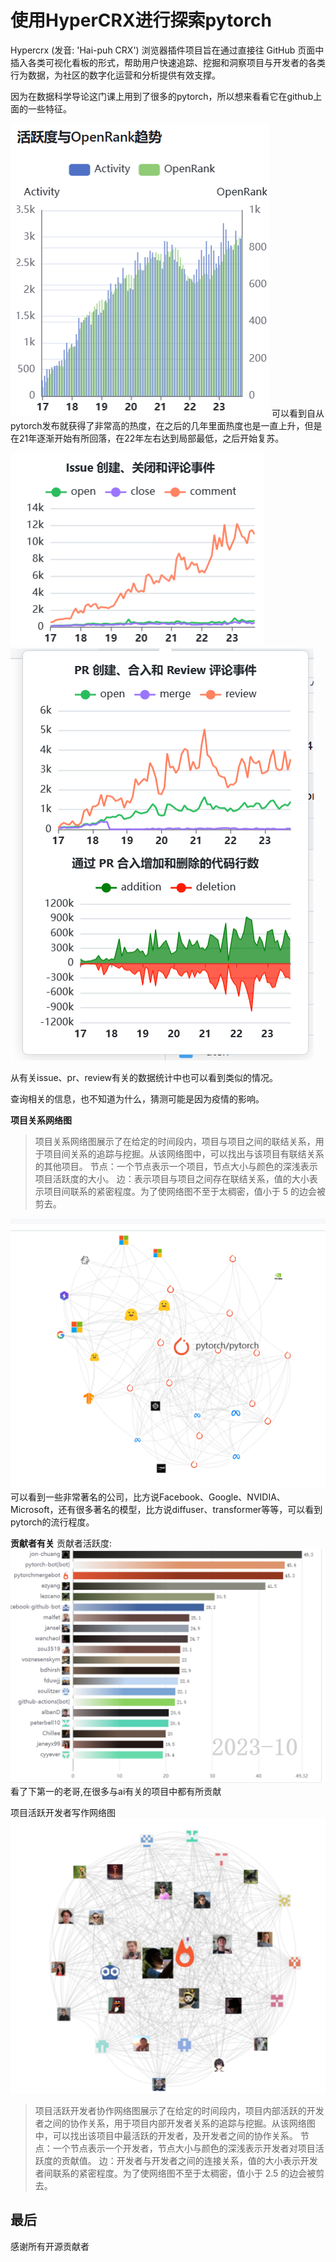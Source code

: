 # 使用HyperCRX进行探索pytorch

Hypercrx (发音: 'Hai-puh CRX') 浏览器插件项目旨在通过直接往 GitHub 页面中插入各类可视化看板的形式，帮助用户快速追踪、挖掘和洞察项目与开发者的各类行为数据，为社区的数字化运营和分析提供有效支撑。

因为在数据科学导论这门课上用到了很多的pytorch，所以想来看看它在github上面的一些特征。

![1700993420271](image/hypercrx/1700993420271.png)
可以看到自从pytorch发布就获得了非常高的热度，在之后的几年里面热度也是一直上升，但是在21年逐渐开始有所回落，在22年左右达到局部最低，之后开始复苏。

![1700993617588](image/hypercrx/1700993617588.png)
![1700993627281](image/hypercrx/1700993627281.png)

从有关issue、pr、review有关的数据统计中也可以看到类似的情况。

查询相关的信息，也不知道为什么，猜测可能是因为疫情的影响。


**项目关系网络图**
>项目关系网络图展示了在给定的时间段内，项目与项目之间的联结关系，用于项目间关系的追踪与挖掘。从该网络图中，可以找出与该项目有联结关系的其他项目。
>节点：一个节点表示一个项目，节点大小与颜色的深浅表示项目活跃度的大小。
>边：表示项目与项目之间存在联结关系，值的大小表示项目间联系的紧密程度。为了使网络图不至于太稠密，值小于 5 的边会被剪去。

![1700994284531](image/hypercrx/1700994284531.png)
可以看到一些非常著名的公司，比方说Facebook、Google、NVIDIA、Microsoft，还有很多著名的模型，比方说diffuser、transformer等等，可以看到pytorch的流行程度。

**贡献者有关**
贡献者活跃度:
![1700994623273](image/hypercrx/1700994623273.png)
看了下第一的老哥,在很多与ai有关的项目中都有所贡献

项目活跃开发者写作网络图
![1700994794091](image/hypercrx/1700994794091.png)
>项目活跃开发者协作网络图展示了在给定的时间段内，项目内部活跃的开发者之间的协作关系，用于项目内部开发者关系的追踪与挖掘。从该网络图中，可以找出该项目中最活跃的开发者，及开发者之间的协作关系。
>节点：一个节点表示一个开发者，节点大小与颜色的深浅表示开发者对项目活跃度的贡献值。
>边：开发者与开发者之间的连接关系，值的大小表示开发者间联系的紧密程度。为了使网络图不至于太稠密，值小于 2.5 的边会被剪去。

## 最后
感谢所有开源贡献者